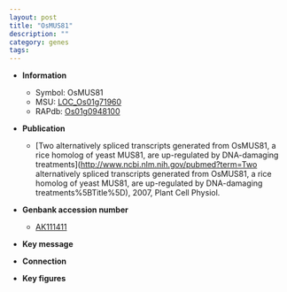 ```yaml
---
layout: post
title: "OsMUS81"
description: ""
category: genes
tags: 
---
```


* **Information**  
    + Symbol: OsMUS81  
    + MSU: [LOC_Os01g71960](http://rice.plantbiology.msu.edu/cgi-bin/ORF_infopage.cgi?orf=LOC_Os01g71960)  
    + RAPdb: [Os01g0948100](http://rapdb.dna.affrc.go.jp/viewer/gbrowse_details/irgsp1?name=Os01g0948100)  

* **Publication**  
    + [Two alternatively spliced transcripts generated from OsMUS81, a rice homolog of yeast MUS81, are up-regulated by DNA-damaging treatments](http://www.ncbi.nlm.nih.gov/pubmed?term=Two alternatively spliced transcripts generated from OsMUS81, a rice homolog of yeast MUS81, are up-regulated by DNA-damaging treatments%5BTitle%5D), 2007, Plant Cell Physiol.

* **Genbank accession number**  
    + [AK111411](http://www.ncbi.nlm.nih.gov/nuccore/AK111411)

* **Key message**  

* **Connection**  

* **Key figures**  


